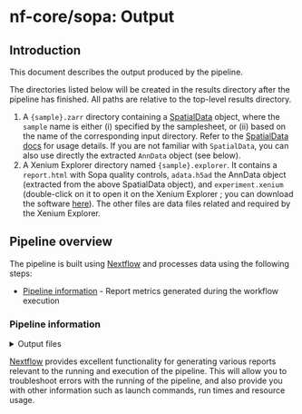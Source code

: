 # nf-core/sopa: Output

## Introduction

This document describes the output produced by the pipeline.

The directories listed below will be created in the results directory after the pipeline has finished. All paths are relative to the top-level results directory.

1. A `{sample}.zarr` directory containing a [SpatialData](https://spatialdata.scverse.org/en/stable/) object, where the `sample` name is either (i) specified by the samplesheet, or (ii) based on the name of the corresponding input directory. Refer to the [SpatialData docs](https://spatialdata.scverse.org/en/stable/) for usage details. If you are not familiar with `SpatialData`, you can also use directly the extracted `AnnData` object (see below).
2. A Xenium Explorer directory named `{sample}.explorer`. It contains a `report.html` with Sopa quality controls, `adata.h5ad` the AnnData object (extracted from the above SpatialData object), and `experiment.xenium` (double-click on it to open it on the Xenium Explorer ; you can download the software [here](https://www.10xgenomics.com/support/software/xenium-explorer/downloads)). The other files are data files related and required by the Xenium Explorer.

## Pipeline overview

The pipeline is built using [Nextflow](https://www.nextflow.io/) and processes data using the following steps:

- [Pipeline information](#pipeline-information) - Report metrics generated during the workflow execution

### Pipeline information

<details markdown="1">
<summary>Output files</summary>

- `pipeline_info/`
  - Reports generated by Nextflow: `execution_report.html`, `execution_timeline.html`, `execution_trace.txt` and `pipeline_dag.dot`/`pipeline_dag.svg`.
  - Reports generated by the pipeline: `pipeline_report.html`, `pipeline_report.txt` and `software_versions.yml`. The `pipeline_report*` files will only be present if the `--email` / `--email_on_fail` parameter's are used when running the pipeline.
  - Reformatted samplesheet files used as input to the pipeline: `samplesheet.valid.csv`.
  - Parameters used by the pipeline run: `params.json`.

</details>

[Nextflow](https://www.nextflow.io/docs/latest/tracing.html) provides excellent functionality for generating various reports relevant to the running and execution of the pipeline. This will allow you to troubleshoot errors with the running of the pipeline, and also provide you with other information such as launch commands, run times and resource usage.
